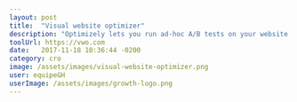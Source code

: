 ```yaml
---
layout: post
title:  "Visual website optimizer"
description: "Optimizely lets you run ad-hoc A/B tests on your website."
toolUrl: https://vwo.com
date:   2017-11-18 10:36:44 -0200
category: cro
image: /assets/images/visual-website-optimizer.png
user: equipeGH
userImage: /assets/images/growth-logo.png
---
```

